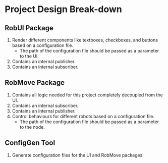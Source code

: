 # Project Design Break-down

## RobUI Package
1. Render different components like textboxes, checkboxes, and buttons based on a configuration file.
    - The path of the configuration file should be passed as a parameter to the UI.
1. Contains an internal publisher.
1. Contains an internal subscriber.

## RobMove Package
1. Contains all logic needed for this project completely decoupled from the UI.
1. Contains an internal subscriber.
1. Contains an internal publisher.
1. Control behaviours for different robots based on a configuration file.
    - The path of the configuration file should be passed as a parameter to the node.

## ConfigGen Tool
1. Generate configuration files for the UI and RobMove packages.